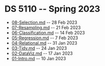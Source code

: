 # DS 5110 -- Spring 2023

* [08-Selection.md](08-Selection.md) -- 28 Feb 2023
* [07-Resampling.md](07-Resampling.md) -- 21 Feb 2023
* [06-Classification.md](06-Classification.md) -- 14 Feb 2023
* [05-Regression.md](05-Regression.md) -- 7 Feb 2023
* [04-Relational.md](04-Relational.md) -- 31 Jan 2023
* [03-Tidy.md](03-Tidy.md) -- 24 Jan 2023
* [02-DataViz.md](02-DataViz.md) -- 17 Jan 2023
* [01-Intro.md](01-Intro.md) -- 10 Jan 2023
